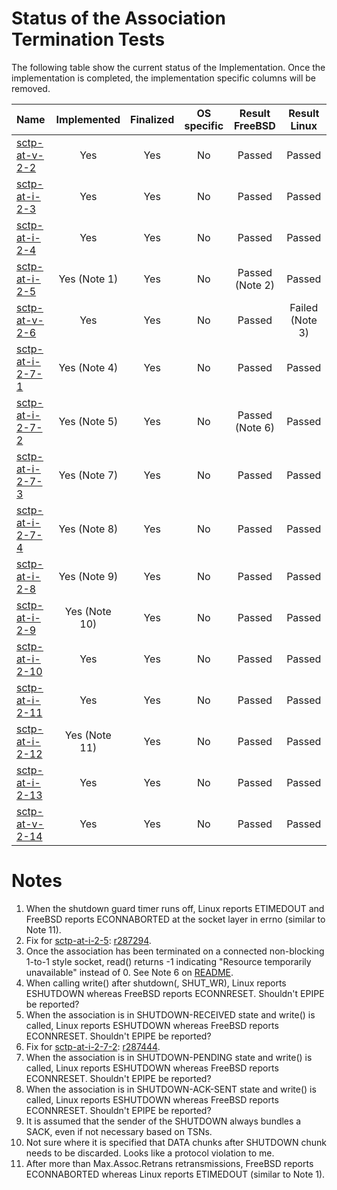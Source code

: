 # Status of the Association Termination Tests

The following table show the current status of the Implementation. Once the implementation is completed, the implementation specific columns will be removed.

| Name                                                                                                                     | Implemented  | Finalized | OS specific | Result FreeBSD | Result Linux   |
|:-------------------------------------------------------------------------------------------------------------------------|:------------:|:---------:|:-----------:|:--------------:|:--------------:|
|[sctp-at-v-2-2](sctp-at-v-2-2.pkt     "Handling of ABORT chunks in the ESTABLISHED state")                                | Yes          | Yes       | No          | Passed         | Passed         |
|[sctp-at-i-2-3](sctp-at-i-2-3.pkt     "Ensure that a SHUTDOWN chunk is sent only when there is no outstanding user data") | Yes          | Yes       | No          | Passed         | Passed         |
|[sctp-at-i-2-4](sctp-at-i-2-4.pkt     "Handling of retransmission of SHUTDOWN chunks")                                    | Yes          | Yes       | No          | Passed         | Passed         |
|[sctp-at-i-2-5](sctp-at-i-2-5.pkt     "Handling of excessive retransmissions of SHUTDOWN chunks")                         | Yes (Note 1) | Yes       | No          | Passed (Note 2)| Passed         |
|[sctp-at-v-2-6](sctp-at-v-2-6.pkt     "Handling of SHUTDOWN-ACK chunks in the SHUTDOWN-SENT state")                       | Yes          | Yes       | No          | Passed         | Failed (Note 3)|
|[sctp-at-i-2-7-1](sctp-at-i-2-7-1.pkt "Reject user data from upper layer in the SHUTDOWN-SENT state")                     | Yes (Note 4) | Yes       | No          | Passed         | Passed         |
|[sctp-at-i-2-7-2](sctp-at-i-2-7-2.pkt "Reject user data from upper layer in the SHUTDOWN-RECEIVED state")                 | Yes (Note 5) | Yes       | No          | Passed (Note 6)| Passed         |
|[sctp-at-i-2-7-3](sctp-at-i-2-7-3.pkt "Reject user data from upper layer in the SHUTDOWN-PENDING state")                  | Yes (Note 7) | Yes       | No          | Passed         | Passed         |
|[sctp-at-i-2-7-4](sctp-at-i-2-7-4.pkt "Reject user data from upper layer in the SHUTDOWN-ACK_SENT state")                 | Yes (Note 8) | Yes       | No          | Passed         | Passed         |
|[sctp-at-i-2-8](sctp-at-i-2-8.pkt     "Handling of DATA chunks in the SHUTDOWN-SENT state")                               | Yes (Note 9) | Yes       | No          | Passed         | Passed         |
|[sctp-at-i-2-9](sctp-at-i-2-9.pkt     "Handling of DATA chunks in the SHUTDOWN-RECEIVED state")                           | Yes (Note 10)| Yes       | No          | Passed         | Passed         |
|[sctp-at-i-2-10](sctp-at-i-2-10.pkt   "Handling of SHUTDOWN chunks when there is outstanding user data")                  | Yes          | Yes       | No          | Passed         | Passed         |
|[sctp-at-i-2-11](sctp-at-i-2-11.pkt   "Handling of retransmission of SHUTDOWN chunks")                                    | Yes          | Yes       | No          | Passed         | Passed         |
|[sctp-at-i-2-12](sctp-at-i-2-12.pkt   "Handling of excessive retransmissions of SHUTDOWN-ACK chunks")                     | Yes (Note 11)| Yes       | No          | Passed         | Passed         |
|[sctp-at-i-2-13](sctp-at-i-2-13.pkt   "Handling of SHUTDOWN-COMPLETE chunks in SHUTDOWN-ACK-SENT state")                  | Yes          | Yes       | No          | Passed         | Passed         |
|[sctp-at-v-2-14](sctp-at-v-2-14.pkt   "Handling of SHUTDOWN chunks acknowledging all outstanding user data")              | Yes          | Yes       | No          | Passed         | Passed         |

# Notes

1. When the shutdown guard timer runs off, Linux reports ETIMEDOUT and FreeBSD reports ECONNABORTED at the socket layer in errno  (similar to Note 11).
2. Fix for [sctp-at-i-2-5](sctp-at-i-2-5.pkt): [r287294](https://svnweb.freebsd.org/changeset/base/287294).
3. Once the association has been terminated on a connected non-blocking 1-to-1 style socket, read() returns -1 indicating "Resource temporarily unavailable" instead of 0. See Note 6 on [README](https://github.com/nplab/ETSI-SCTP-Conformance-Testsuite/blob/master/sctp-bdc-tests/README.md).
4. When calling write() after shutdown(, SHUT_WR), Linux reports ESHUTDOWN whereas FreeBSD reports ECONNRESET. Shouldn't EPIPE be reported?
5. When the association is in SHUTDOWN-RECEIVED state and write() is called, Linux reports ESHUTDOWN whereas FreeBSD reports ECONNRESET. Shouldn't EPIPE be reported?
6. Fix for [sctp-at-i-2-7-2](sctp-at-i-2-7-2.pkt): [r287444](https://svnweb.freebsd.org/changeset/base/287444).
7. When the association is in SHUTDOWN-PENDING state and write() is called, Linux reports ESHUTDOWN whereas FreeBSD reports ECONNRESET. Shouldn't EPIPE be reported?
8. When the association is in SHUTDOWN-ACK-SENT state and write() is called, Linux reports ESHUTDOWN whereas FreeBSD reports ECONNRESET. Shouldn't EPIPE be reported?
9. It is assumed that the sender of the SHUTDOWN always bundles a SACK, even if not necessary based on TSNs.
10. Not sure where it is specified that DATA chunks after SHUTDOWN chunk needs to be discarded. Looks like a protocol violation to me.
11. After more than Max.Assoc.Retrans retransmissions, FreeBSD reports ECONNABORTED whereas Linux reports ETIMEDOUT (similar to Note 1).
